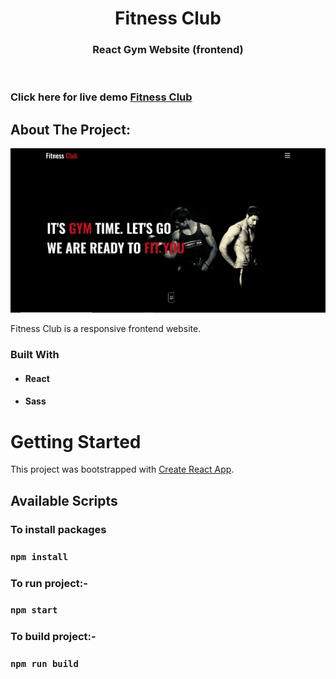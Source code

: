 <!-- PROJECT LOGO -->
<p align="center">

  <h1 align="center">Fitness Club</h1>

  <h3 align="center">
   React Gym Website (frontend)
  </h3>
 <br />
 
 ### Click here for live demo   <a href="https://muradtaghiyev-gymproject.netlify.app/">Fitness Club</a>

</p>

<!-- ABOUT THE PROJECT -->

## About The Project:

![Home page](https://github.com/muradtaghiyev05/gym-react/blob/main/public/gym-react.jpg "Fitness Club home page")

Fitness Club is a responsive frontend website.

### Built With

- #### React
- #### Sass

<!-- GETTING STARTED -->

# Getting Started

This project was bootstrapped with [Create React App](https://github.com/facebook/create-react-app).

## Available Scripts

### To install packages

### `npm install`

### To run project:-

### `npm start`

### To build project:-

### `npm run build`
